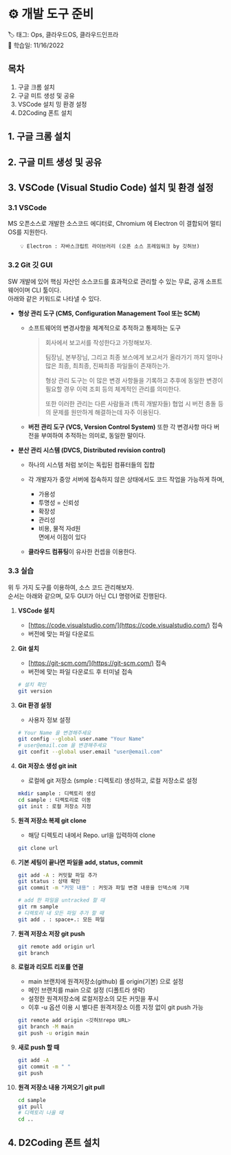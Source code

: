# ⚙ 개발 도구 준비  
  
🏷 태그: Ops, 클라우드OS, 클라우드인프라  
📆 학습일: 11/16/2022  
  
  
    
## 목차
1. 구글 크롬 설치
2. 구글 미트 생성 및 공유
3. VSCode 설치 밍 환경 설정
4. D2Coding 폰트 설치



## 1. 구글 크롬 설치  


## 2. 구글 미트 생성 및 공유  


## 3. VSCode (Visual Studio Code) 설치 및 환경 설정


### 3.1 VSCode

MS 오픈소스로 개발한 소스코드 에디터로,
Chromium 에 Electron 이 결합되어 멀티 OS를 지원한다.

        💡 Electron : 자바스크립트 라이브러리 (오픈 소스 프레임워크 by 깃허브)  


### 3.2 Git 깃 GUI

SW 개발에 있어 핵심 자산인 소스코드를 효과적으로 관리할 수 있는 무료, 공개 소프트웨어이며 CLI 툴이다.  
아래와 같은 키워드로 나타낼 수 있다.

- **형상 관리 도구 (CMS, Configuration Management Tool 또는 SCM)**
    - 소프트웨어의 변경사항을 체계적으로 추적하고 통제하는 도구  
      
        > 회사에서 보고서를 작성한다고 가정해보자.
        > 
        > 
        > 팀장님, 본부장님, 그리고 최종 보스에게 보고서가 올라가기 까지 얼마나 많은 최종, 최최종, 진짜최종 파일들이 존재하는가.
        > 
        > 형상 관리 도구는 이 많은 변경 사항들을 기록하고 추후에 동일한 변경이 필요할 경우 이력 조회 등의 체계적인 관리를 의미한다. 
        > 
        > 또한 이러한 관리는 다른 사람들과 (특히 개발자들) 협업 시 버전 충돌 등의 문제를 원만하게 해결하는데 자주 이용된다.
        > 
    - **버전 관리 도구 (VCS, Version Control System)** 또한 각 변경사항 마다 버전을 부여하여 추적하는 의미로, 동일한 말이다.
- **분산 관리 시스템 (DVCS, Distributed revision control)**
    - 하나의 시스템 처럼 보이는 독립된 컴퓨터들의 집합
    - 각 개발자가 중앙 서버에 접속하지 않은 상태에서도 코드 작업을 가능하게 하며,
        - 가용성
        - 투명성 = 신뢰성
        - 확장성
        - 관리성
        - 비용, 물적 자d원   
        면에서 이점이 있다
        
    - **클라우드 컴퓨팅**이 유사한 컨셉을 이용한다.

### 3.3 실습

위 두 가지 도구를 이용하여, 소스 코드 관리해보자.  
순서는 아래와 같으며, 모두 GUI가 아닌  CLI 명령어로 진행된다.  

1. **VSCode 설치**
    - [https://code.visualstudio.com/](https://code.visualstudio.com/) 접속
    - 버전에 맞는 파일 다운로드
2. **Git 설치**
    - [https://git-scm.com/](https://git-scm.com/) 접속
    - 버전에 맞는 파일 다운로드 후 터미널 접속
    
    ```bash
    # 설치 확인
    git version
    ```
    
3. **Git 환경 설정**
    - 사용자 정보 설정
    
    ```bash
    # Your Name 을 변경해주세요
    git config --global user.name "Your Name"
    # user@email.com 을 변경해주세요
    git confit --global user.email "user@email.com"
    ```
    
4. **Git 저장소 생성 git init**
    - 로컬에 git 저장소 (smple : 디렉토리) 생성하고, 로컬 저장소로 설정
    
    ```bash
    mkdir sample : 디렉토리 생성
    cd sample : 디렉토리로 이동
    git init : 로컬 저장소 지정
    ```
    
5. **원격 저장소 복제 git clone**
    - 해당 디렉토리 내에서 Repo. url을 입력하여 clone
    
    ```bash
    git clone url
    ```
    
6. **기본 세팅이 끝나면 파일을 add, status, commit** 
    
    ```bash
    git add -A : 커밋할 파일 추가 
    git status : 상태 확인
    git commit -m "커밋 내용" : 커밋과 파일 변경 내용을 인덱스에 기재
    
    # add 한 파일을 untracked 할 때
    git rm sample
    # 디렉토리 내 모든 파일 추가 할 때
    git add . : space+.: 모든 파일
    ```
    
7. **원격 저장소 저장 git push**	
    
    ```bash
    git remote add origin url
    git branch
    ```
    
8. **로컬과 리모트 리포를 연결**
    - main 브랜치에 원격저장소(github) 를 origin(기본) 으로 설정
    - 메인 브랜치를 main 으로 설정 (디폴트라 생략)
    - 설정한 원격저장소에 로컬저장소의 모든 커밋을 푸시
    - 이후 -u 옵션 이용 시 별다른 원격저장소 이름 지정 없이 git push 가능
    
    ```bash
    git remote add origin <깃허브repo URL>
    git branch -M main
    git push -u origin main
    ```
    
9. **새로 push 할 때**
    
    ```bash
    git add -A
    git commit -m " "
    git push
    ```
    

10. **원격 저장소 내용 가져오기 git pull**

    ```bash
    cd sample
    git pull
    # 디렉토리 나올 때
    cd ..
    ```

## 4. D2Coding 폰트 설치

